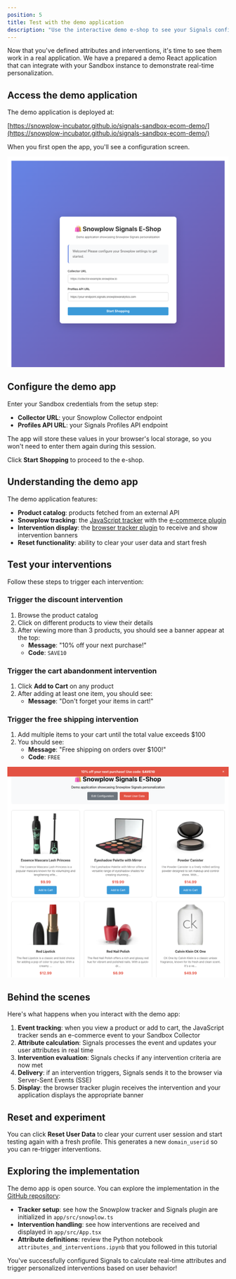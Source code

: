 ```yaml
---
position: 5
title: Test with the demo application
description: "Use the interactive demo e-shop to see your Signals configuration in action."
---
```


Now that you've defined attributes and interventions, it's time to see them work in a real application. We have a prepared a demo React application that can integrate with your Sandbox instance to demonstrate real-time personalization.

## Access the demo application

The demo application is deployed at:

[https://snowplow-incubator.github.io/signals-sandbox-ecom-demo/](https://snowplow-incubator.github.io/signals-sandbox-ecom-demo/)

When you first open the app, you'll see a configuration screen.

![Screenshot showing the configuration page of the demo app.](./images/demo-configure.png)

## Configure the demo app

Enter your Sandbox credentials from the setup step:

* **Collector URL**: your Snowplow Collector endpoint
* **Profiles API URL**: your Signals Profiles API endpoint

The app will store these values in your browser's local storage, so you won't need to enter them again during this session.

Click **Start Shopping** to proceed to the e-shop.

## Understanding the demo app

The demo application features:

* **Product catalog**: products fetched from an external API
* **Snowplow tracking**: the [JavaScript tracker](/docs/sources/trackers/web-trackers/) with the [e-commerce plugin](/docs/sources/trackers/web-trackers/tracking-events/ecommerce/)
* **Intervention display**: the [browser tracker plugin](/docs/signals/receive-interventions/#using-the-browser-tracker-plugin) to receive and show intervention banners
* **Reset functionality**: ability to clear your user data and start fresh

## Test your interventions

Follow these steps to trigger each intervention:

### Trigger the discount intervention

1. Browse the product catalog
2. Click on different products to view their details
3. After viewing more than 3 products, you should see a banner appear at the top:
   * **Message**: "10% off your next purchase!"
   * **Code**: `SAVE10`

### Trigger the cart abandonment intervention

1. Click **Add to Cart** on any product
2. After adding at least one item, you should see:
   * **Message**: "Don't forget your items in cart!"

### Trigger the free shipping intervention

1. Add multiple items to your cart until the total value exceeds $100
2. You should see:
   * **Message**: "Free shipping on orders over $100!"
   * **Code**: `FREE`

![Screenshot showing a triggered intervention in the demo app.](./images/demo-intervention.png)

## Behind the scenes

Here's what happens when you interact with the demo app:

1. **Event tracking**: when you view a product or add to cart, the JavaScript tracker sends an e-commerce event to your Sandbox Collector
2. **Attribute calculation**: Signals processes the event and updates your user attributes in real time
3. **Intervention evaluation**: Signals checks if any intervention criteria are now met
4. **Delivery**: if an intervention triggers, Signals sends it to the browser via Server-Sent Events (SSE)
5. **Display**: the browser tracker plugin receives the intervention and your application displays the appropriate banner

## Reset and experiment

You can click **Reset User Data** to clear your current user session and start testing again with a fresh profile. This generates a new `domain_userid` so you can re-trigger interventions.

## Exploring the implementation

The demo app is open source. You can explore the implementation in the [GitHub repository](https://github.com/snowplow-incubator/signals-sandbox-ecom-demo):

* **Tracker setup**: see how the Snowplow tracker and Signals plugin are initialized in `app/src/snowplow.ts`
* **Intervention handling**: see how interventions are received and displayed in `app/src/App.tsx`
* **Attribute definitions**: review the Python notebook `attributes_and_interventions.ipynb` that you followed in this tutorial

You've successfully configured Signals to calculate real-time attributes and trigger personalized interventions based on user behavior!

